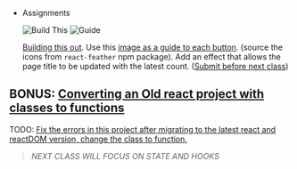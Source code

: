 - Assignments

  ![Build This](https://res.cloudinary.com/drnqdd87d/image/upload/v1693414546/altschool/ecmzlfp9cgirsp49pogd.png)
  ![Guide](https://res.cloudinary.com/drnqdd87d/image/upload/v1693414582/altschool/rvusio6qu56lboje9un5.png)

  [Building this out](https://res.cloudinary.com/drnqdd87d/image/upload/v1693414546/altschool/ecmzlfp9cgirsp49pogd.png). Use this [image as a guide to each button](https://res.cloudinary.com/drnqdd87d/image/upload/v1693414582/altschool/rvusio6qu56lboje9un5.png). (source the icons from `react-feather` npm package). Add an effect that allows the page title to be updated with the latest count. ([Submit before next class](https://forms.gle/nt2j6fSHJFuToktq9))

## BONUS: [Converting an Old react project with classes to functions](https://stackblitz.com/edit/react-lifting-state-up-intro?file=index.js)

TODO: [Fix the errors in this project after migrating to the latest react and reactDOM version, change the class to function.](https://stackblitz.com/edit/react-egghead-stopwatch?file=index.js)

> *NEXT CLASS WILL FOCUS ON STATE AND HOOKS*

<!-- CURRENT ASSIGNMENTS -->
<!-- javascript pick 2 from 3 question that has test midnight of 31st August -->
<!-- Circle Assignment - JavaScript Calculator(PR link as the evidence during class defense) (16th September) -->
<!-- Convert our scissors html to React (PR) -->